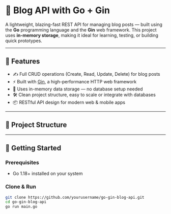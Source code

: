 # 📰 Blog API with Go + Gin

A lightweight, blazing-fast REST API for managing blog posts — built using the **Go** programming language and the **Gin** web framework. This project uses **in-memory storage**, making it ideal for learning, testing, or building quick prototypes.

---

## 📌 Features

- ✍️ Full CRUD operations (Create, Read, Update, Delete) for blog posts  
- ⚡ Built with [Gin](https://github.com/gin-gonic/gin), a high-performance HTTP web framework  
- 🧠 Uses in-memory data storage — no database setup needed  
- 🛠 Clean project structure, easy to scale or integrate with databases  
- 📦 RESTful API design for modern web & mobile apps

---

## 📂 Project Structure


---

## 🚀 Getting Started

### Prerequisites

- Go 1.18+ installed on your system

### Clone & Run

```bash
git clone https://github.com/yourusername/go-gin-blog-api.git
cd go-gin-blog-api
go run main.go

